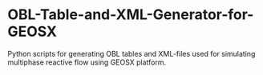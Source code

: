 # OBL-Table-and-XML-Generator-for-GEOSX
Python scripts for generating OBL tables and XML-files used for simulating multiphase reactive flow using GEOSX platform.
